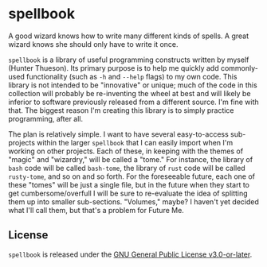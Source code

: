 # spellbook

A good wizard knows how to write many different kinds of spells. A great wizard knows she should only have to write it once.

`spellbook` is a library of useful programming constructs written by myself (Hunter Thueson). Its primary purpose is to help
me quickly add commonly-used functionality (such as `-h` and `--help` flags) to my own code. This library is not intended to
be "innovative" or unique; much of the code in this collection will probably be re-inventing the wheel at best and will likely
be inferior to software previously released from a different source. I'm fine with that. The biggest reason I'm creating this
library is to simply practice programming, after all.

The plan is relatively simple. I want to have several easy-to-access sub-projects within the larger `spellbook` that I can easily
import when I'm working on other projects. Each of these, in keeping with the themes of "magic" and "wizardry," will be called
a "tome." For instance, the library of `bash` code will be called `bash-tome`, the library of `rust` code will be called
`rusty-tome`, and so on and so forth. For the foreseeable future, each one of these "tomes" will be just a single file, but
in the future when they start to get cumbersome/overfull I will be sure to re-evaluate the idea of splitting them up into smaller
sub-sections. "Volumes," maybe? I haven't yet decided what I'll call them, but that's a problem for Future Me.

## License
`spellbook` is released under the [GNU General Public License v3.0-or-later](./LICENSE).

